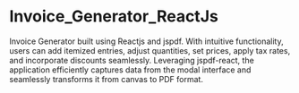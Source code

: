 # Invoice_Generator_ReactJs
Invoice Generator built using Reactjs and jspdf. With intuitive functionality, users can add itemized entries, adjust quantities, set prices, apply tax rates, and incorporate discounts seamlessly.   Leveraging jspdf-react, the application efficiently captures data from the modal interface and seamlessly transforms it from canvas to PDF format.
